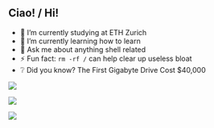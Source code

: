 ## Ciao! / Hi!
<!--
**bs10x/bs10x** is a ✨ _special_ ✨ repository because its `README.md` (this file) appears on your GitHub profile.
-->

<!--
<a href="https://github.com/anuraghazra/github-readme-stats">
  <img height=200 align="center" src="https://github-readme-stats.vercel.app/api?username=bs10x&show_icons=true&show=prs_merged" />
</a>
<a href="https://github.com/anuraghazra/convoychat">
  <img height=200 align="center" src="https://github-readme-stats.vercel.app/api/top-langs?username=bs10x&hide=javascript&layout=compact&langs_count=8&card_width=320" />
</a>
-->

- 🔭 I’m currently studying at ETH Zurich
- 🌱 I’m currently learning how to learn
- 💬 Ask me about anything shell related
- ⚡ Fun fact: `rm -rf /` can help clear up useless bloat
- ❔ Did you know? The First Gigabyte Drive Cost $40,000



![](https://github-readme-stats.vercel.app/api?username=bs10x&show_icons=true&show=prs_merged)

![](https://github-readme-stats.vercel.app/api/top-langs?username=bs10x&layout=compact&langs_count=8)

![](https://github-profile-summary-cards.vercel.app/api/cards/profile-details?username=bs10x&theme=github)
